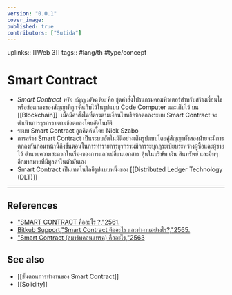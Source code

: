 ```yaml
---
version: "0.0.1"
cover_image:
published: true
contributors: ["Sutida"]
---
```

uplinks:: [[Web 3]]
tags:: #lang/th #type/concept

# Smart Contract
- *Smart Contract หรือ สัญญาอัจฉริยะ*  คือ ชุดคำสั่งโปรแกรมคอมพิวเตอร์สำหรับสร้างเงื่อนไขหรือข้อตกลงของสัญญาที่ถูกจัดเก็บไว้ในรูปแบบ Code Computer และเก็บไว้ บน [[Blockchain]]  เมื่อมีคำสั่งใดที่ตรงตามเงื่อนไขหรือข้อตกลงระบบ Smart Contract จะดำเนินการธุรกรรมตามข้อตกลงโดยอัตโนมัติ 
- ระบบ Smart Contract ถูกคิดค้นโดย Nick Szabo 
- การสร้าง Smart Contract เป็นระบบอัตโนมัติอย่างเต็มรูปแบบโดยคู่สัญญาทั้งสองฝ่ายจะมีการตกลงกันก่อนหน้านี้ถึงขั้นตอนในการทำรายการธุรกรรมมีการระบุกฎระเบียบระหว่างผู้ซื้อและผู้ขายไว้ อำนวยความสะดวกในเรื่องของการแลกเปลี่ยนเอกสาร หุ้นในบริษัท เงิน สินทรัพย์ และอื่นๆ อีกมากมายที่มีมูลค่าในตัวมันเอง 
- Smart Contract เป็นเทคโนโลยีรูปแบบหนึ่งของ [[Distributed Ledger Technology (DLT)]] 
---
## References
- ["SMART CONTRACT คืออะไร ?,"2561.](https://www.etda.or.th/th/Useful-Resource/knowledge-sharing/articles/index-article-other-p1/SMART-CONTRACT-%E0%B8%84%E0%B8%AD%E0%B8%AD%E0%B8%B0%E0%B9%84%E0%B8%A3.aspx?feed=590fb9ad-c550-4bc5-9a56-459ad4891d74)
- [Bitkub Support,"Smart Contract คืออะไร และทำงานอย่างไร?,"2565.](https://support.bitkub.com/hc/th/articles/360004414672-Smart-Contract-%E0%B8%84%E0%B8%B7%E0%B8%AD%E0%B8%AD%E0%B8%B0%E0%B9%84%E0%B8%A3-%E0%B9%81%E0%B8%A5%E0%B8%B0%E0%B8%97%E0%B8%B3%E0%B8%87%E0%B8%B2%E0%B8%99%E0%B8%AD%E0%B8%A2-%E0%B8%B2%E0%B8%87%E0%B9%84%E0%B8%A3-)
- ["Smart Contract (สมาร์ทคอนแทรค) คืออะไร,"2563](https://www.mdsiglobal.com/smart-contract/)

## See also
- [[ขั้นตอนการทำงานของ Smart Contract]]
- [[Solidity]]
